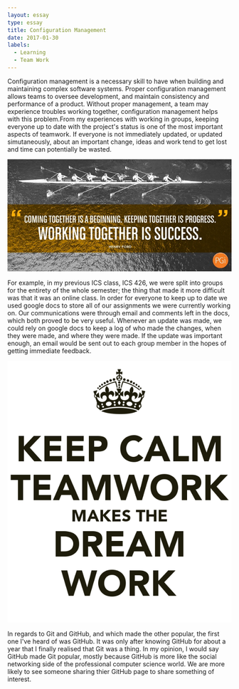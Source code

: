 ```yaml
---
layout: essay
type: essay
title: Configuration Management
date: 2017-01-30
labels:
  - Learning
  - Team Work
---
```


Configuration management is a necessary skill to have when building and maintaining complex software systems. 
Proper configuration management allows teams to oversee development, and maintain consistency and performance 
of a product. Without proper management, a team may experience troubles working together, configuration management 
helps with this problem.From my experiences with working in groups, keeping everyone up to date with the project's status is one of the most important aspects of teamwork. If everyone is not immediately updated, or updated simutaneously, about an important change, ideas and work tend to get lost and time can potentially be wasted. 

<div class="ui large rounded images">
  <img class="ui image" src="../images/Teamwork-eBook-Henry-Ford.jpg">
</div>

For example, in my previous ICS class, ICS 426, we were split into groups for the entirety
of the whole semester; the thing that made it more difficult was that it was an online class. In order for everyone to keep up to date we used google docs to store all of our assignments we were currently working on. Our communications were through email and comments left in the docs, which both proved to be very useful. Whenever an update was made, we could rely on google docs to keep a log of who made the changes, when they were made, and where they were made. If the update was important enough, an email would be sent out to each group member in the hopes of getting immediate feedback.

<div class="ui large rounded images">
  <img class="ui image" src="../images/cc57175a92075043e9e471dcf0e8b812.png">
</div>

In regards to Git and GitHub, and which made the other popular, the first one I've heard of was GitHub. It was only after knowing GitHub for about a year that I finally realised that Git was a thing. In my opinion, I would say GitHub made Git popular, mostly because GitHub is more like the social networking side of the professional computer science world. We are more likely to see someone sharing thier GitHub page to share something of interest.
